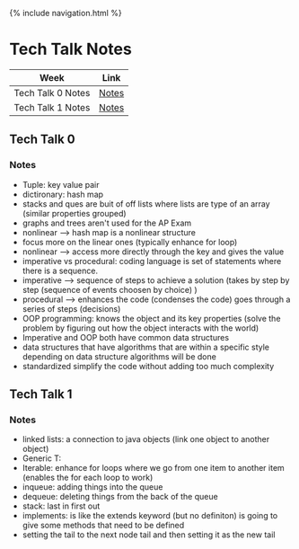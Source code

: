 {% include navigation.html %}

# Tech Talk Notes 

| Week | Link |
| ---  | ---  |
| Tech Talk 0 Notes | [Notes]()|
| Tech Talk 1 Notes | [Notes]()|

## Tech Talk 0 

### Notes
* Tuple: key value pair 
* dictironary: hash map 
* stacks and ques are buit of off lists where lists are type of an array (similar properties grouped) 
* graphs and trees aren't used for the AP Exam
* nonlinear --> hash map is a nonlinear structure 
* focus more on the linear ones (typically enhance for loop) 
* nonlinear --> access more directly through the key and gives the value
* imperative vs procedural: coding language is set of statements where there is a sequence. 
* imperative --> sequence of steps to achieve a solution (takes by step by step (sequence of events choosen by choice) ) 
* procedural --> enhances the code (condenses the code) goes through a series of steps (decisions) 
* OOP programming: knows the object and its key properties (solve the problem by figuring out how the object interacts with the world)
* Imperative and OOP both have common data structures 
* data structures that have algorithms that are within a specific style depending on data structure algorithms will be done
* standardized simplify the code without adding too much complexity  

## Tech Talk 1

### Notes 
* linked lists: a connection to java objects (link one object to another object) 
* Generic T: <This is generic t>
* Iterable: enhance for loops where we go from one item to another item (enables the for each loop to work) 
* inqueue: adding things into the queue
* dequeue: deleting things from the back of the queue
* stack: last in first out
* implements: is like the extends keyword (but no definiton) is going to give some methods that need to be defined 
* setting the tail to the next node tail and then setting it as the new tail 

